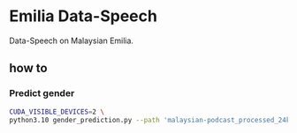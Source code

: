 # Emilia Data-Speech

Data-Speech on Malaysian Emilia.

## how to

### Predict gender

```bash
CUDA_VISIBLE_DEVICES=2 \
python3.10 gender_prediction.py --path 'malaysian-podcast_processed_24k/**/*.mp3' --global-index 1 --local-index 0
```
